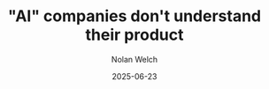 ---
title: "\"AI\" companies don't understand their product"
description: "The claim that \"artificial general intelligence\" is an emergent behavior of next-token-prediction systems is patently inaccurate, and spits in the face of decades of semiotics research. But is AGI wholly impossible, or is Silicon Valley just taking the wrong tack?"
author: Nolan Welch
date: 2025-06-23
url: "/blog/language-cannot-think"
draft: true
---